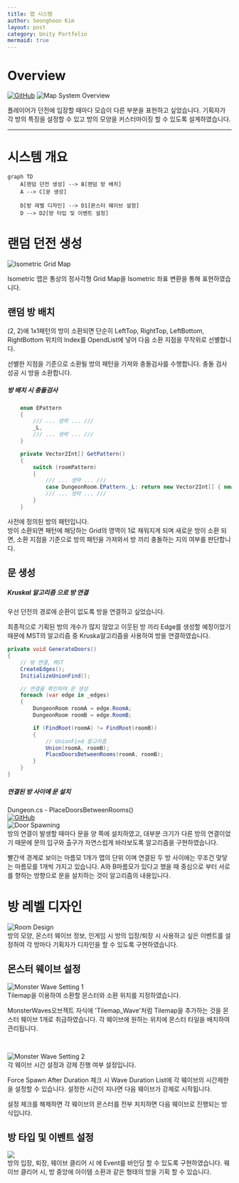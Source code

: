 ```yaml
---
title: 맵 시스템
author: Seonghoon Kim
layout: post
category: Unity Portfolio
mermaid: true
---
```


# Overview
[![GitHub](https://img.shields.io/badge/GitHub-Project_H-blue?style=for-the-badge&logo=github)](https://github1s.com/hooony1324/Project_h/blob/HEAD/project_h/Assets/_Project/Scripts/Contents/Map/Dungeon/Dungeon.cs)
![Map System Overview]({{site.baseurl}}/assets/gifs/randommapsystem_unity.gif)  

플레이어가 던전에 입장할 때마다 모습이 다른 부분을 표현하고 싶었습니다. 기획자가 각 방의 특징을 설정할 수 있고 방의 모양을 커스터마이징 할 수 있도록 설계하였습니다.

---


# 시스템 개요

```mermaid
graph TD
    A[랜덤 던전 생성] --> B[랜덤 방 배치]
    A --> C[문 생성]

    D[방 레벨 디자인] --> D1[몬스터 웨이브 설정]
    D --> D2[방 타입 및 이벤트 설정]
```

# 랜덤 던전 생성

![Isometric Grid Map]({{site.baseurl}}/assets/images/mapsystem_isometricgrid.png)  

Isometric 맵은 통상의 정사각형 Grid Map을 Isometric 좌표 변환을 통해 표현하였습니다.  

## 랜덤 방 배치

(2, 2)에 1x1패턴의 방이 소환되면 단순히 LeftTop, RightTop, LeftBottom, RightBottom 위치의 Index를 OpendList에 넣어 다음 소환 지점을 무작위로 선별합니다.  

선별한 지점을 기준으로 소환될 방의 패턴을 가져와 충돌검사를 수행합니다. 충돌 검사 성공 시 방을 소환합니다.

##### 방 배치 시 충돌검사
```csharp
    enum EPattern
    {
        /// ... 생략 ... ///
        _L,
        /// ... 생략 ... ///
    }

    private Vector2Int[] GetPattern()
    {
        switch (roomPattern)
        {
            /// ... 생략 ... ///
            case DungeonRoom.EPattern._L: return new Vector2Int[] { new Vector2Int(0, 0), new Vector2Int(0, 1), new Vector2Int(0, 2), new Vector2Int(1, 0) };
            /// ... 생략 ... ///
        }
    }
```

사전에 정의된 방의 패턴입니다.  
방이 소환되면 패턴에 해당하는 Grid의 영역이 1로 채워지게 되며
새로운 방이 소환 되면, 소환 지점을 기준으로 방의 패턴을 가져와서 방 끼리 충돌하는 지의 여부를 판단합니다.



##  문 생성

##### Kruskal 알고리즘 으로 방 연결
우선 던전의 경로에 순환이 없도록 방을 연결하고 싶었습니다.  

최종적으로 기획된 방의 개수가 많지 않았고 이웃된 방 끼리 Edge를 생성할 예정이었기 때문에 MST의 알고리즘 중 Kruska알고리즘을 사용하여 방을 연결하였습니다.

```csharp
private void GenerateDoors()
{
    // 방 연결, MST
    CreateEdges();
    InitializeUnionFind();

    // 연결을 확인하며 문 생성
    foreach (var edge in _edges)
    {
        DungeonRoom roomA = edge.RoomA;
        DungeonRoom roomB = edge.RoomB;

        if (FindRoot(roomA) != FindRoot(roomB))
        {
            // UnionFind 알고리즘
            Union(roomA, roomB);
            PlaceDoorsBetweenRooms(roomA, roomB);
        }
    }
}
```

##### 연결된 방 사이에 문 설치
Dungeon.cs - PlaceDoorsBetweenRooms()  
[![GitHub](https://img.shields.io/badge/GitHub-Project_H-blue?style=for-the-badge&logo=github)](https://github1s.com/hooony1324/Project_h/blob/HEAD/project_h/Assets/_Project/Scripts/Contents/Map/Dungeon/Dungeon.cs#L244)  
![Door Spawning]({{site.baseurl}}/assets/images/mapsystem_doorspawning.png)  
방의 연결이 발생할 때마다 문을 양 쪽에 설치하였고, 대부분 크기가 다른 방의 연결이었기 때문에 문의 입구와 출구가 자연스럽게 바라보도록 알고리즘을 구현하였습니다.  

빨간색 경계로 보이는 마름모 1개가 맵의 단위 이며 연결된 두 방 사이에는 무조건 맞닿는 마름모를 1개씩 가지고 있습니다. A와 B마름모가 있다고 했을 때 중심으로 부터 서로를 향하는 방향으로 문을 설치하는 것이 알고리즘의 내용입니다.


# 방 레벨 디자인
![Room Design]({{site.baseurl}}/assets/images/mapsystem_roomdesign.png)  
방의 모양, 몬스터 웨이브 정보, 인게임 시 방의 입장/퇴장 시 사용하고 싶은 이벤트를 설정하여 각 방마다 기획자가 디자인을 할 수 있도록 구현하였습니다.

## 몬스터 웨이브 설정
![Monster Wave Setting 1]({{site.baseurl}}/assets/images/mapsystem_roomdesign_wavesetting.png)  
Tilemap을 이용하여 소환할 몬스터와 소환 위치를 지정하였습니다.

MonsterWaves오브젝트 자식에 'Tilemap_Wave'처럼 Tilemap을 추가하는 것을 몬스터 웨이브 1개로 취급하였습니다. 각 웨이브에 원하는 위치에 몬스터 타일을 배치하여 관리됩니다.  

<br>

![Monster Wave Setting 2]({{site.baseurl}}/assets/images/mapsystem_roomdesign_wavecontroller.png)  
각 웨이브 시간 설정과 강제 진행 여부 설정입니다.

Force Spawn After Duration 체크 시 Wave Duration List에 각 웨이브의 시간제한을 설정할 수 있습니다. 설정한 시간이 지나면 다음 웨이브가 강제로 시작됩니다.

설정 체크를 해제하면 각 웨이브의 몬스터를 전부 처치하면 다음 웨이브로 진행되는 방식입니다.


## 방 타입 및 이벤트 설정
![]({{site.baseurl}}/assets/images/mapsystem_roomdesign_roomsetting.png)  
방의 입장, 퇴장, 웨이브 클리어 시 에 Event를 바인딩 할 수 있도록 구현하였습니다. 웨이브 클리어 시, 방 중앙에 아이템 소환과 같은 형태의 방을 기획 할 수 있습니다.